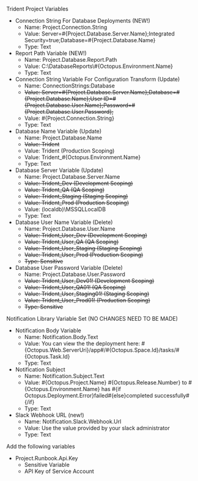 Trident Project Variables 
- Connection String For Database Deployments (NEW!)
    - Name: Project.Connection.String
    - Value: Server=#{Project.Database.Server.Name};Integrated Security=true;Database=#{Project.Database.Name}
    - Type: Text
- Report Path Variable (NEW!)
    - Name: Project.Database.Report.Path
    - Value: C:\DatabaseReports\\#{Octopus.Environment.Name}
    - Type: Text
- Connection String Variable For Configuration Transform (Update)
    - Name: ConnectionStrings:Database
    - ~~Value: Server=#{Project.Database.Server.Name};Database=#{Project.Database.Name};User ID=#{Project.Database.User.Name};Password=#{Project.Database.User.Password};~~
    - Value: #{Project.Connection.String}
    - Type: Text
- Database Name Variable (Update)
    - Name: Project.Database.Name 
    - ~~Value: Trident~~
    - Value: Trident (Production Scoping)
    - Value: Trident_#{Octopus.Environment.Name}
    - Type: Text
- Database Server Variable (Update)
    - Name: Project.Database.Server.Name
    - ~~Value: Trident_Dev (Development Scoping)~~
    - ~~Value: Trident_QA (QA Scoping)~~
    - ~~Value: Trident_Staging (Staging Scoping)~~
    - ~~Value: Trident_Prod (Production Scoping)~~
    - Value: (localdb)\MSSQLLocalDB
    - Type: Text
- Database User Name Variable (Delete)   
    - Name: Project.Database.User.Name
    - ~~Value: Trident_User_Dev (Development Scoping)~~
    - ~~Value: Trident_User_QA (QA Scoping)~~
    - ~~Value: Trident_User_Staging (Staging Scoping)~~
    - ~~Value: Trident_User_Prod (Production Scoping)~~
    - ~~Type: Sensitive~~
- Database User Password Variable (Delete)
    - Name: Project.Database.User.Password
    - ~~Value: Trident_User_Dev01! (Development Scoping)~~
    - ~~Value: Trident_User_QA01! (QA Scoping)~~
    - ~~Value: Trident_User_Staging01! (Staging Scoping)~~
    - ~~Value: Trident_User_Prod01! (Production Scoping)~~
    - ~~Type: Sensitive~~

Notification Library Variable Set (NO CHANGES NEED TO BE MADE)
- Notification Body Variable 
    - Name: Notification.Body.Text
    - Value: You can view the the deployment here: #{Octopus.Web.ServerUri}/app#/#{Octopus.Space.Id}/tasks/#{Octopus.Task.Id}
    - Type: Text
- Notification Subject 
    - Name: Notification.Subject.Text
    - Value: #{Octopus.Project.Name} #{Octopus.Release.Number} to #{Octopus.Environment.Name} has #{if Octopus.Deployment.Error}failed#{else}completed successfully#{/if}
    - Type: Text
- Slack Webhook URL (new!)
    - Name: Notification.Slack.Webhook.Url
    - Value: Use the value provided by your slack administrator
    - Type: Text


Add the following variables
- Project.Runbook.Api.Key
    - Sensitive Variable
    - API Key of Service Account
